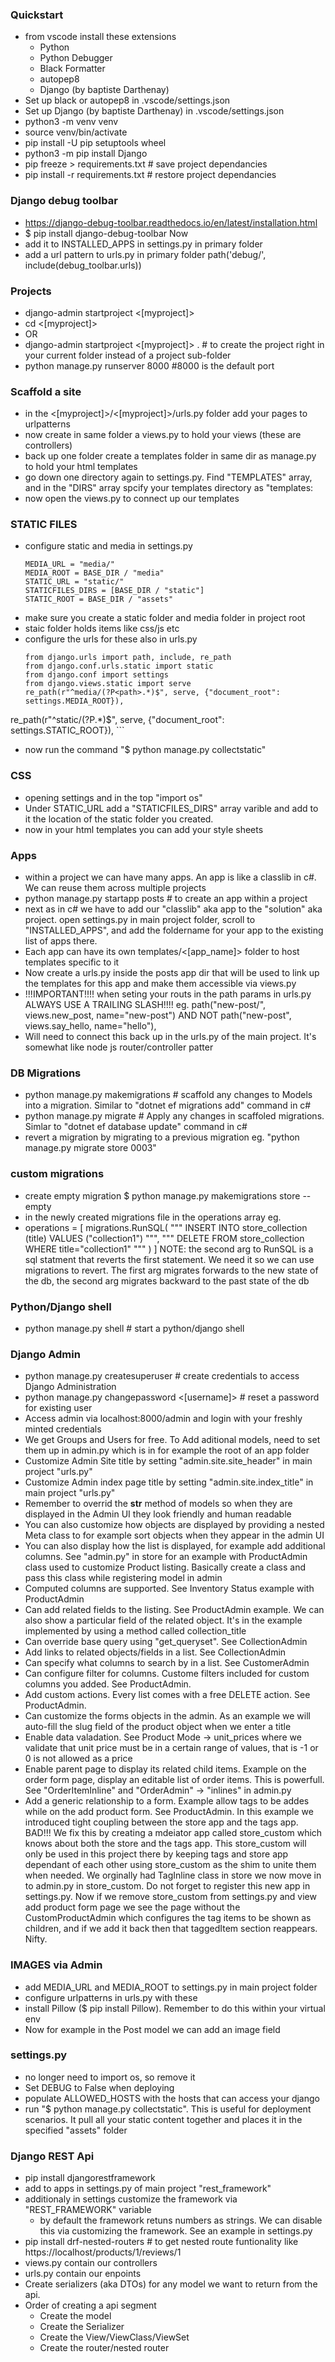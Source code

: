 ### Quickstart
- from vscode install these extensions
  - Python
  - Python Debugger
  - Black Formatter
  - autopep8
  - Django (by baptiste Darthenay)
- Set up black or autopep8 in .vscode/settings.json
- Set up Django (by baptiste Darthenay) in .vscode/settings.json
- python3 -m venv venv
- source venv/bin/activate
- pip install -U pip setuptools wheel
- python3 -m pip install Django
- pip freeze > requirements.txt # save project dependancies
- pip install -r requirements.txt # restore project dependancies

### Django debug toolbar
- https://django-debug-toolbar.readthedocs.io/en/latest/installation.html 
- $ pip install django-debug-toolbar Now
-  add it to INSTALLED_APPS in settings.py in primary folder 
-  add a url pattern to urls.py in primary folder path('debug/', include(debug_toolbar.urls))

### Projects
- django-admin startproject <[myproject]> 
- cd <[myproject]>
- OR 
- django-admin startproject <[myproject]> .  # to create the project right in your current folder instead of a project sub-folder
- python manage.py runserver 8000 #8000 is the default port

### Scaffold a site
- in the <[myproject]>/<[myproject]>/urls.py folder add your pages to urlpatterns
- now create in same folder a views.py to hold your views (these are controllers)
- back up one folder create a templates folder in same dir as manage.py to hold your html templates
- go down one directory again to settings.py. Find "TEMPLATES" array, and in the "DIRS" array spcify your templates directory as "templates:
- now open the views.py to connect up our templates

### STATIC FILES
- configure static and media in settings.py
    ```
    MEDIA_URL = "media/"
    MEDIA_ROOT = BASE_DIR / "media"
    STATIC_URL = "static/"
    STATICFILES_DIRS = [BASE_DIR / "static"]
    STATIC_ROOT = BASE_DIR / "assets"
    ```
- make sure you create a static folder and media folder in project root
- staic folder holds items like css/js etc
- configure the urls for these also in urls.py
    ```
    from django.urls import path, include, re_path
    from django.conf.urls.static import static
    from django.conf import settings
    from django.views.static import serve
    re_path(r"^media/(?P<path>.*)$", serve, {"document_root": settings.MEDIA_ROOT}),
re_path(r"^static/(?P<path>.*)$", serve, {"document_root": settings.STATIC_ROOT}),
    ```
- now run the command "$ python manage.py collectstatic"

  
### CSS
- opening settings and in the top "import os"
- Under STATIC_URL add a "STATICFILES_DIRS" array varible and add to it the location of the static folder you created.
- now in your html templates you can add your style sheets

### Apps
- within a project we can have many apps.  An app is like a classlib in c#. We can reuse them across multiple projects
- python manage.py startapp posts # to create an app within a project
- next as in c# we have to add our "classlib" aka app to the "solution" aka project. open settings.py in main project folder, scroll to "INSTALLED_APPS", and add the foldername for your app to the existing list of apps there.
- Each app can have its own templates/<[app_name]> folder to host templates specific to it
- Now create a urls.py inside the posts app dir that will be used to link up the templates for this app and make them accessible via views.py
- !!!IMPORTANT!!!! when seting your routs in the path params in urls.py ALWAYS USE A TRAILING SLASH!!!! eg. path("new-post/", views.new_post, name="new-post") AND NOT path("new-post", views.say_hello, name="hello"),
- Will need to connect this back up in the urls.py of the main project. It's somewhat like node js router/controller patter

### DB Migrations
- python manage.py makemigrations # scaffold any changes to Models into a migration. Similar to "dotnet ef migrations add" command in c#
- python manage.py migrate # Apply any changes in scaffoled migrations. Simlar to "dotnet ef database update" command in c#
- revert a migration by migrating to a previous migration eg. "python manage.py migrate store 0003"

### custom migrations
- create empty migration $ python manage.py makemigrations store --empty
- in the newly created migrations file in the operations array eg. 
- operations = [ 
    migrations.RunSQL( """ INSERT INTO store_collection (title) VALUES ("collection1") """, """ DELETE FROM store_collection WHERE title="collection1" """ ) 
  ] 
  NOTE: the second arg to RunSQL is a sql statment that reverts the first statement. We need it so we can use migrations to revert. The first arg migrates forwards to the new state of the db, the second arg migrates backward to the past state of the db

### Python/Django shell
- python manage.py shell # start a python/django shell

### Django Admin
- python manage.py createsuperuser # create credentials to access Django Administration
- python manage.py changepassword <[username]> # reset a password for existing user 
- Access admin via localhost:8000/admin and login with your freshly minted credentials
- We get Groups and Users for free.  To Add aditional models, need to set them up in admin.py which is in for example the root of an app folder
- Customize Admin Site title by setting "admin.site.site_header" in main project "urls.py"
- Customize Admin index page title by setting "admin.site.index_title" in main project "urls.py"
- Remember to overrid the __str__ method of models so when they are displayed in the Admin UI they look friendly and human readable
- You can also customize how objects are displayed by providing a nested Meta class to for example sort objects when they appear in the admin UI
- You can also display how the list is displayed, for example add additional columns. See "admin.py" in store for an example with ProductAdmin class used to  customize Product listing. Basically create a class and pass this class while registering model in admin
- Computed columns are supported. See Inventory Status example with ProductAdmin
- Can add related fields to the listing. See ProductAdmin example. We can also show a particular field of the related object. It's in the example implemented by using a method called collection_title
- Can override base query using "get_queryset". See CollectionAdmin
- Add links to related objects/fields in a list. See CollectionAdmin
- Can specify what columns to search by in a list. See CustomerAdmin
- Can configure filter for columns. Custome filters included for custom columns you added. See ProductAdmin.
- Add custom actions. Every list comes with a free DELETE action. See ProductAdmin.
- Can customize the forms objects in the admin. As an example we will auto-fill the slug field of the product object when we enter a title
- Enable data valadation. See Product Mode -> unit_prices where we validate that unit price must be in a certain range of values, that is -1 or 0 is not allowed as a price
- Enable parent page to display its related child items. Example on the order form page, display an editable list of order items. This is powerfull.  See "OrderItemInline" and "OrderAdmin" -> "inlines" in admin.py
- Add a generic relationship to a form. Example allow tags to be addes while on the add product form. See ProductAdmin. In this example we introduced tight coupling between the store app and the tags app. BAD!!! We fix this by creating a mdeiator app called store_custom which knows about both the store and the tags app. This store_custom will only be used in this project there by keeping tags and store app dependant of each other using store_custom as the shim to unite them when needed. We orginally had TagInline class in store we now move in to admin.py in store_custom. Do not forget to register this new app in settings.py. Now if we remove store_custom from settings.py and view add product form page we see the page without the CustomProductAdmin which configures the tag items to be shown as children, and if we add it back then that taggedItem section reappears. Nifty.

### IMAGES via Admin
- add MEDIA_URL and MEDIA_ROOT to settings.py in main project folder
- configure urlpatterns in urls.py with these 
- install Pillow ($ pip install Pillow). Remember to do this within your virtual env
- Now for example in the Post model we can add an image field
  
### settings.py
- no longer need to import os, so remove it
- Set DEBUG to False when deploying
- populate ALLOWED_HOSTS with the hosts that can access your django
- run "$ python manage.py collectstatic". This is useful for deployment scenarios. It pull all your static content together and places it in the specified "assets" folder

### Django REST Api
- pip install djangorestframework
- add to apps in settings.py of main project "rest_framework"
- additionaly in settings customize the framework via "REST_FRAMEWORK" variable
  - by default the framework retuns numbers as strings. We can disable this via customizing the framework. See an example in settings.py
- pip install drf-nested-routers # to get nested route funtionality like https://localhost/products/1/reviews/1
- views.py contain our controllers
- urls.py contain our enpoints
- Create serializers (aka DTOs) for any model we want to return from the api.
- Order of creating a api segment
  - Create the model
  - Create the Serializer
  - Create the View/ViewClass/ViewSet
  - Create the router/nested router